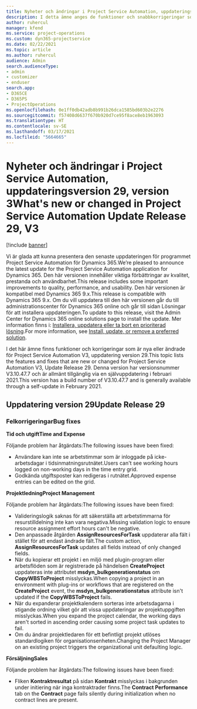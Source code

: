 ```yaml
---
title: Nyheter och ändringar i Project Service Automation, uppdateringsversion 29, version 3
description: I detta ämne anges de funktioner och snabbkorrigeringar som finns tillgängliga i Project Service Automation, uppdateringsversion 29, V3.
author: ruhercul
manager: kfend
ms.service: project-operations
ms.custom: dyn365-projectservice
ms.date: 02/22/2021
ms.topic: article
ms.author: ruhercul
audience: Admin
search.audienceType:
- admin
- customizer
- enduser
search.app:
- D365CE
- D365PS
- ProjectOperations
ms.openlocfilehash: 0e1ff0db42adb8b991b26dca1585bd603b2e2276
ms.sourcegitcommit: f57408d6637f670b920d7ce95f8ace8eb1963093
ms.translationtype: HT
ms.contentlocale: sv-SE
ms.lasthandoff: 03/17/2021
ms.locfileid: "5664665"
---
```

# <a name="whats-new-or-changed-in-project-service-automation-update-release-29-v3"></a><span data-ttu-id="1054f-103">Nyheter och ändringar i Project Service Automation, uppdateringsversion 29, version 3</span><span class="sxs-lookup"><span data-stu-id="1054f-103">What's new or changed in Project Service Automation Update Release 29, V3</span></span>

[!include [banner](../includes/psa-now-project-operations.md)]

<span data-ttu-id="1054f-104">Vi är glada att kunna presentera den senaste uppdateringen för programmet Project Service Automation för Dynamics 365.</span><span class="sxs-lookup"><span data-stu-id="1054f-104">We’re pleased to announce the latest update for the Project Service Automation application for Dynamics 365.</span></span> <span data-ttu-id="1054f-105">Den här versionen innehåller viktiga förbättringar av kvalitet, prestanda och användbarhet.</span><span class="sxs-lookup"><span data-stu-id="1054f-105">This release includes some important improvements to quality, performance, and usability.</span></span> <span data-ttu-id="1054f-106">Den här versionen är kompatibel med Dynamics 365 9.x.</span><span class="sxs-lookup"><span data-stu-id="1054f-106">This release is compatible with Dynamics 365 9.x.</span></span> <span data-ttu-id="1054f-107">Om du vill uppdatera till den här versionen går du till administrationscenter för Dynamics 365 online och går till sidan Lösningar för att installera uppdateringen.</span><span class="sxs-lookup"><span data-stu-id="1054f-107">To update to this release, visit the Admin Center for Dynamics 365 online solutions page to install the update.</span></span> <span data-ttu-id="1054f-108">Mer information finns i: [Installera, uppdatera eller ta bort en prioriterad lösning](https://docs.microsoft.com/power-platform/admin/install-remove-preferred-solution).</span><span class="sxs-lookup"><span data-stu-id="1054f-108">For more information, see [Install, update, or remove a preferred solution](https://docs.microsoft.com/power-platform/admin/install-remove-preferred-solution).</span></span>

<span data-ttu-id="1054f-109">I det här ämne finns funktioner och korrigeringar som är nya eller ändrade för Project Service Automation V3, uppdatering version 29.</span><span class="sxs-lookup"><span data-stu-id="1054f-109">This topic lists the features and fixes that are new or changed for Project Service Automation V3, Update Release 29.</span></span> <span data-ttu-id="1054f-110">Denna version har versionsnummer V3.10.47.7 och är allmänt tillgänglig via en självuppdatering i februari 2021.</span><span class="sxs-lookup"><span data-stu-id="1054f-110">This version has a build number of V3.10.47.7 and is generally available through a self-update in February 2021.</span></span>

## <a name="update-release-29"></a><span data-ttu-id="1054f-111">Uppdatering version 29</span><span class="sxs-lookup"><span data-stu-id="1054f-111">Update Release 29</span></span>

### <a name="bug-fixes"></a><span data-ttu-id="1054f-112">Felkorrigeringar</span><span class="sxs-lookup"><span data-stu-id="1054f-112">Bug fixes</span></span>

<span data-ttu-id="1054f-113">**Tid och utgift**</span><span class="sxs-lookup"><span data-stu-id="1054f-113">**Time and Expense**</span></span>

<span data-ttu-id="1054f-114">Följande problem har åtgärdats:</span><span class="sxs-lookup"><span data-stu-id="1054f-114">The following issues have been fixed:</span></span>

- <span data-ttu-id="1054f-115">Användare kan inte se arbetstimmar som är inloggade på icke-arbetsdagar i tidsinmatningsrutnätet.</span><span class="sxs-lookup"><span data-stu-id="1054f-115">Users can't see working hours logged on non-working days in the time entry grid.</span></span>
- <span data-ttu-id="1054f-116">Godkända utgiftsposter kan redigeras i rutnätet.</span><span class="sxs-lookup"><span data-stu-id="1054f-116">Approved expense entries can be edited on the grid.</span></span>

<span data-ttu-id="1054f-117">**Projektledning**</span><span class="sxs-lookup"><span data-stu-id="1054f-117">**Project Management**</span></span>

<span data-ttu-id="1054f-118">Följande problem har åtgärdats:</span><span class="sxs-lookup"><span data-stu-id="1054f-118">The following issues have been fixed:</span></span>

- <span data-ttu-id="1054f-119">Valideringslogik saknas för att säkerställa att arbetstimmarna för resurstilldelning inte kan vara negativa.</span><span class="sxs-lookup"><span data-stu-id="1054f-119">Missing validation logic to ensure resource assignment effort hours can't be negative.</span></span>
- <span data-ttu-id="1054f-120">Den anpassade åtgärden **AssignResourcesForTask** uppdaterar alla fält i stället för att endast ändrade fält.</span><span class="sxs-lookup"><span data-stu-id="1054f-120">The custom action, **AssignResourcesForTask** updates all fields instead of only changed fields.</span></span>
- <span data-ttu-id="1054f-121">När du kopierar ett projekt i en miljö med plugin-program eller arbetsflöden som är registrerade på händelsen **CreateProject** uppdateras inte attributet **msdyn_bulkgenerationstatus** om **CopyWBSToProject** misslyckas.</span><span class="sxs-lookup"><span data-stu-id="1054f-121">When copying a project in an environment with plug-ins or workflows that are registered on the **CreateProject** event, the **msdyn_bulkgenerationstatus** attribute isn't updated if the **CopyWBSToProject** fails.</span></span>
- <span data-ttu-id="1054f-122">När du expanderar projektkalendern sorteras inte arbetsdagarna i stigande ordning vilket gör att vissa uppdateringar av projektuppgiften misslyckas.</span><span class="sxs-lookup"><span data-stu-id="1054f-122">When you expand the project calendar, the working days aren't sorted in ascending order causing some project task updates to fail.</span></span>
- <span data-ttu-id="1054f-123">Om du ändrar projektledaren för ett befintligt projekt utlöses standardlogiken för organisationsenheten.</span><span class="sxs-lookup"><span data-stu-id="1054f-123">Changing the Project Manager on an existing project triggers the organizational unit defaulting logic.</span></span>

<span data-ttu-id="1054f-124">**Försäljning**</span><span class="sxs-lookup"><span data-stu-id="1054f-124">**Sales**</span></span>

<span data-ttu-id="1054f-125">Följande problem har åtgärdats:</span><span class="sxs-lookup"><span data-stu-id="1054f-125">The following issues have been fixed:</span></span>

- <span data-ttu-id="1054f-126">Fliken **Kontraktresultat** på sidan **Kontrakt** misslyckas i bakgrunden under initiering när inga kontraktrader finns.</span><span class="sxs-lookup"><span data-stu-id="1054f-126">The **Contract Performance** tab on the **Contract** page fails silently during initialization when no contract lines are present.</span></span>
